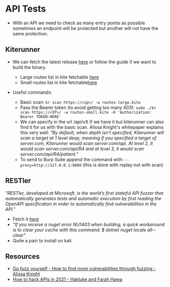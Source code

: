 # API Tests

- With an API we need to check as many entry points as possible sometimes an endpoint will be protected but another will not have the same protection.

## Kiterunner
- We can fetch the latest release [here](https://github.com/assetnote/kiterunner) or follow the guide if we want to build the binary.
  - Large routes list in kite fetchable [here](https://wordlists-cdn.assetnote.io/data/kiterunner/routes-large.kite.tar.gz)
  - Small routes list in kite fetchable[here](https://wordlists-cdn.assetnote.io/data/kiterunner/routes-small.kite.tar.gz)

- Useful commands:
  - Basic scan: `kr scan https://<ip>/ -w routes-large.kite`
  - Pass the Bearer token (to avoid getting too many 403): `sudo ./kr scan https://<IP>/ -w routes-small.kite -H 'Authorization: Bearer TOKEN-HERE'`
  - We can specify in the url /api/vX if we have it but kiterunner can also find it for us with the basic scan.
    Alissa Knight's whitepaper explains this very well: *"By default, when depth isn’t specified, Kiterunner will scan a target at 1 level deep, meaning if you specified a target of server.com, Kiterunner would scan server.com/api. At level 2, it would scan server.com/api/R4 and at level 3, it would scan server.com/api/R4/patient."*
  - To send to Burp Suite append the command with: `--proxy=http://127.0.0.1:8080` (this is done with replay not with scan)

## RESTler

*"RESTler, developed at Microsoft, is the world’s first stateful API fuzzer that automatically generates tests and automatic execution by first reading the OpenAPI specification in order to automatically find vulnerabilities in the API."*

- Fetch it [here](https://github.com/microsoft/restler-fuzzer)
- *"If you receive a nuget error NU1403 when building, a quick workaround is to clear your cache with this command: $ dotnet nuget locals all--clear"*
- Quite a pain to install on kali.

## Resources
- [Go fuzz yourself - How to find more vulnerabilities through fuzzing - Alissa Knight](https://labs.detectify.com/2021/08/31/go-fuzz-yourself-how-to-find-more-vulnerabilities-in-apis-through-fuzzing-whitepaper-download/?utm_source=referral&utm_medium=referral&utm_campaign=alissaknight)
- [How to hack APIs in 2021 - Hakluke and Farah Hawa](https://labs.detectify.com/2021/08/10/how-to-hack-apis-in-2021/)
